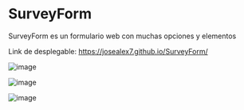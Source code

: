 # SurveyForm

SurveyForm es un formulario web con muchas opciones y elementos

Link de desplegable: https://josealex7.github.io/SurveyForm/

![image](https://user-images.githubusercontent.com/89882027/151455031-80e69ee6-6519-438c-9317-922958b069b0.png)

![image](https://user-images.githubusercontent.com/89882027/151455062-a15e5141-5a02-47b3-bb9c-2c166ed67cfb.png)

![image](https://user-images.githubusercontent.com/89882027/151455085-bbbe910c-4499-42ae-8ef8-735a8c63708b.png)
